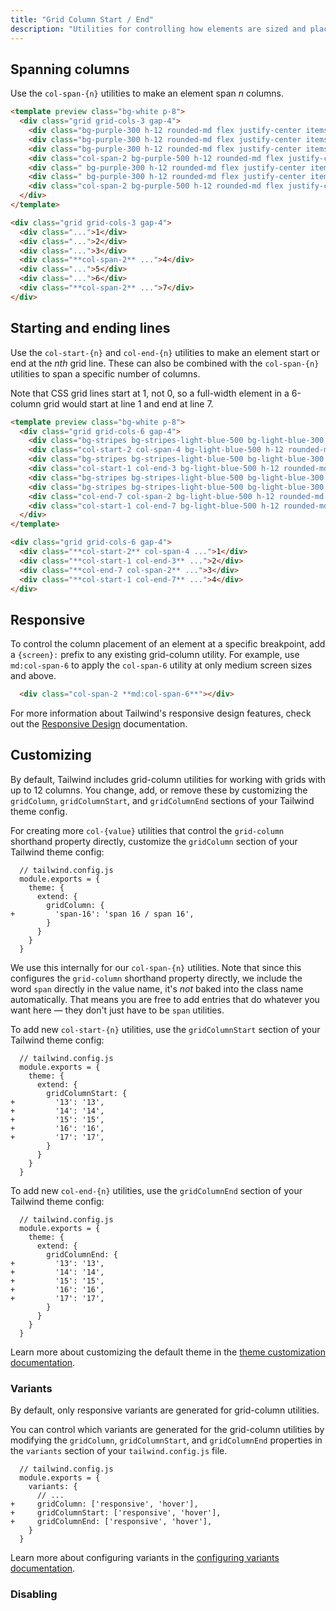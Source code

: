 ```yaml
---
title: "Grid Column Start / End"
description: "Utilities for controlling how elements are sized and placed across grid columns."
---
```


## Spanning columns

Use the `col-span-{n}` utilities to make an element span _n_ columns.

```html purple
<template preview class="bg-white p-8">
  <div class="grid grid-cols-3 gap-4">
    <div class="bg-purple-300 h-12 rounded-md flex justify-center items-center text-white text-2xl font-extrabold">1</div>
    <div class="bg-purple-300 h-12 rounded-md flex justify-center items-center text-white text-2xl font-extrabold">2</div>
    <div class="bg-purple-300 h-12 rounded-md flex justify-center items-center text-white text-2xl font-extrabold">3</div>
    <div class="col-span-2 bg-purple-500 h-12 rounded-md flex justify-center items-center text-white text-2xl font-extrabold">4</div>
    <div class=" bg-purple-300 h-12 rounded-md flex justify-center items-center text-white text-2xl font-extrabold">5</div>
    <div class=" bg-purple-300 h-12 rounded-md flex justify-center items-center text-white text-2xl font-extrabold">6</div>
    <div class="col-span-2 bg-purple-500 h-12 rounded-md flex justify-center items-center text-white text-2xl font-extrabold">7</div>
  </div>
</template>

<div class="grid grid-cols-3 gap-4">
  <div class="...">1</div>
  <div class="...">2</div>
  <div class="...">3</div>
  <div class="**col-span-2** ...">4</div>
  <div class="...">5</div>
  <div class="...">6</div>
  <div class="**col-span-2** ...">7</div>
</div>
```

## Starting and ending lines

Use the `col-start-{n}` and `col-end-{n}` utilities to make an element start or end at the _nth_ grid line. These can also be combined with the `col-span-{n}` utilities to span a specific number of columns.

Note that CSS grid lines start at 1, not 0, so a full-width element in a 6-column grid would start at line 1 and end at line 7.

```html lightBlue
<template preview class="bg-white p-8">
  <div class="grid grid-cols-6 gap-4">
    <div class="bg-stripes bg-stripes-light-blue-500 bg-light-blue-300 bg-opacity-25 h-12 rounded-md flex items-center justify-center text-white text-2xl font-extrabold"></div>
    <div class="col-start-2 col-span-4 bg-light-blue-500 h-12 rounded-md flex items-center justify-center text-white text-2xl font-extrabold">1</div>
    <div class="bg-stripes bg-stripes-light-blue-500 bg-light-blue-300 bg-opacity-25 h-12 rounded-md flex items-center justify-center text-white text-2xl font-extrabold"></div>
    <div class="col-start-1 col-end-3 bg-light-blue-500 h-12 rounded-md flex items-center justify-center text-white text-2xl font-extrabold">2</div>
    <div class="bg-stripes bg-stripes-light-blue-500 bg-light-blue-300 bg-opacity-25 h-12 rounded-md flex items-center justify-center text-white text-2xl font-extrabold"></div>
    <div class="bg-stripes bg-stripes-light-blue-500 bg-light-blue-300 bg-opacity-25 h-12 rounded-md flex items-center justify-center text-white text-2xl font-extrabold"></div>
    <div class="col-end-7 col-span-2 bg-light-blue-500 h-12 rounded-md flex items-center justify-center text-white text-2xl font-extrabold">3</div>
    <div class="col-start-1 col-end-7 bg-light-blue-500 h-12 rounded-md flex items-center justify-center text-white text-2xl font-extrabold">4</div>
  </div>
</template>

<div class="grid grid-cols-6 gap-4">
  <div class="**col-start-2** col-span-4 ...">1</div>
  <div class="**col-start-1 col-end-3** ...">2</div>
  <div class="**col-end-7 col-span-2** ...">3</div>
  <div class="**col-start-1 col-end-7** ...">4</div>
</div>
```

## Responsive

To control the column placement of an element at a specific breakpoint, add a `{screen}:` prefix to any existing grid-column utility. For example, use `md:col-span-6` to apply the `col-span-6` utility at only medium screen sizes and above.

```html
  <div class="col-span-2 **md:col-span-6**"></div>
```

For more information about Tailwind's responsive design features, check out the [Responsive Design](/docs/responsive-design) documentation.

## Customizing

By default, Tailwind includes grid-column utilities for working with grids with up to 12 columns. You change, add, or remove these by customizing the `gridColumn`, `gridColumnStart`, and `gridColumnEnd` sections of your Tailwind theme config.

For creating more `col-{value}` utilities that control the `grid-column` shorthand property directly, customize the `gridColumn` section of your Tailwind theme config:

```diff-js
  // tailwind.config.js
  module.exports = {
    theme: {
      extend: {
        gridColumn: {
+         'span-16': 'span 16 / span 16',
        }
      }
    }
  }
```

We use this internally for our `col-span-{n}` utilities. Note that since this configures the `grid-column` shorthand property directly, we include the word `span` directly in the value name, it's _not_ baked into the class name automatically. That means you are free to add entries that do whatever you want here — they don't just have to be `span` utilities.

To add new `col-start-{n}` utilities, use the `gridColumnStart` section of your Tailwind theme config:

```diff-js
  // tailwind.config.js
  module.exports = {
    theme: {
      extend: {
        gridColumnStart: {
+         '13': '13',
+         '14': '14',
+         '15': '15',
+         '16': '16',
+         '17': '17',
        }
      }
    }
  }
```

To add new `col-end-{n}` utilities, use the `gridColumnEnd` section of your Tailwind theme config:

```diff-js
  // tailwind.config.js
  module.exports = {
    theme: {
      extend: {
        gridColumnEnd: {
+         '13': '13',
+         '14': '14',
+         '15': '15',
+         '16': '16',
+         '17': '17',
        }
      }
    }
  }
```

Learn more about customizing the default theme in the [theme customization documentation](/docs/theme#customizing-the-default-theme).

### Variants

By default, only responsive variants are generated for grid-column utilities.

You can control which variants are generated for the grid-column utilities by modifying the `gridColumn`, `gridColumnStart`, and `gridColumnEnd` properties in the `variants` section of your `tailwind.config.js` file.

```diff-js
  // tailwind.config.js
  module.exports = {
    variants: {
      // ...
+     gridColumn: ['responsive', 'hover'],
+     gridColumnStart: ['responsive', 'hover'],
+     gridColumnEnd: ['responsive', 'hover'],
    }
  }
```

Learn more about configuring variants in the [configuring variants documentation](/docs/configuring-variants/).

### Disabling
